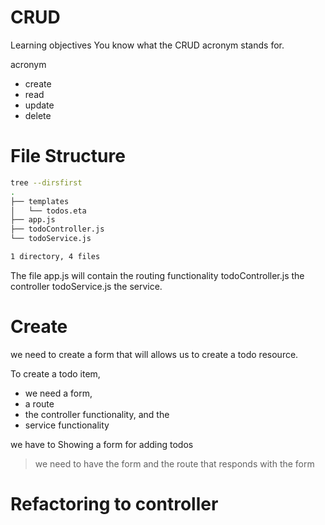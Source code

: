 # CRUD


Learning objectives
You know what the CRUD acronym stands for.


acronym 
* create 
* read 
* update 
* delete 


# File Structure

```bash
tree --dirsfirst
.
├── templates
│   └── todos.eta
├── app.js
├── todoController.js
└── todoService.js

1 directory, 4 files
```

The file app.js will contain the routing functionality 
todoController.js the controller
todoService.js the service.

# Create

we need to create a form that will allows us to create a todo resource.

To create a todo item, 
* we need a form,
* a route 
* the controller functionality, and the 
* service functionality


we have to Showing a form for adding todos

> we need to have the form and the route that responds with the form 

# Refactoring to controller